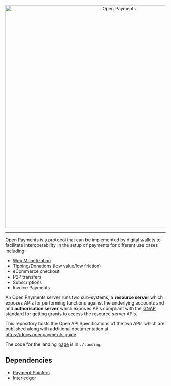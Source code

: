 <p align="center">
  <img src="https://raw.githubusercontent.com/interledger/open-payments/master/landing/public/Open_Payments_standard_logo.svg" width="700" alt="Open Payments">
</p>

---

Open Payments is a protocol that can be implemented by digital wallets to
facilitate interoperability in the setup of payments for different use cases
including:

- [Web Monetization](https://webmonetization.org)
- Tipping/Donations (low value/low friction)
- eCommerce checkout
- P2P transfers
- Subscriptions
- Invoice Payments

An Open Payments server runs two sub-systems, a **resource server** which exposes APIs for performing functions against the 
underlying accounts and and **authorisation server** which exposes APIs compliant with the 
[GNAP](https://datatracker.ietf.org/doc/html/draft-ietf-gnap-core-protocol) standard for getting grants to access the resource server 
APIs.

This repository hosts the Open API Specifications of the two APIs which are published along with additional documentation at 
https://docs.openpayments.guide.

The code for the landing [page](https://openpayments.guide) is in `./landing`.

## Dependencies

 - [Payment Pointers](https://paymentpointers.org)
 - [Interledger](https://interledger.org)